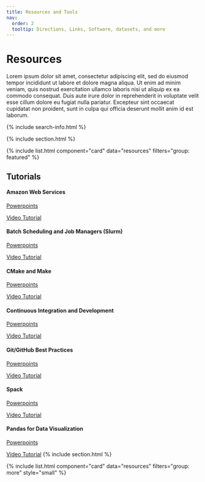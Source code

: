 ```yaml
---
title: Resources and Tools
nav:
  order: 2
  tooltip: Directions, Links, Software, datasets, and more
---
```


# <i class="fas fa-tools"></i>Resources

Lorem ipsum dolor sit amet, consectetur adipiscing elit, sed do eiusmod tempor incididunt ut labore et dolore magna aliqua.
Ut enim ad minim veniam, quis nostrud exercitation ullamco laboris nisi ut aliquip ex ea commodo consequat.
Duis aute irure dolor in reprehenderit in voluptate velit esse cillum dolore eu fugiat nulla pariatur.
Excepteur sint occaecat cupidatat non proident, sunt in culpa qui officia deserunt mollit anim id est laborum.

{% include search-info.html %}

{% include section.html %}

<!-- ## Featured -->

{% include list.html component="card" data="resources" filters="group: featured" %}
## Tutorials

#### Amazon Web Services
[Powerpoints](https://github.com/UNM-SSL/Seminar-Spring2022/tree/master/AmazonWebServices)

[Video Tutorial](https://www.youtube.com/watch?v=C82kKciVu-M)

#### Batch Scheduling and Job Managers (Slurm)
[Powerpoints](https://github.com/UNM-SSL/Seminar-Spring2022/tree/master/batch_scheduling)

[Video Tutorial](https://www.youtube.com/watch?v=T1iQ-st1JPc)

#### CMake and Make
[Powerpoints](https://github.com/UNM-SSL/Seminar-Spring2022/tree/master/build_systems)

[Video Tutorial](https://www.youtube.com/watch?v=XtBmmu1B2bE)

#### Continuous Integration and Development
[Powerpoints](https://github.com/UNM-SSL/Seminar-Spring2022/tree/master/continuous_integration)

[Video Tutorial](https://www.youtube.com/watch?v=Cinr3zc6ao4)

#### Git/GitHub Best Practices
[Powerpoints](https://github.com/UNM-SSL/Seminar-Spring2022/tree/master/git_github_best_practices)

[Video Tutorial](https://www.youtube.com/watch?v=A8QPqIfboaA)

#### Spack
[Powerpoints](https://github.com/UNM-SSL/Seminar-Spring2022/tree/master/intro_to_spack)

[Video Tutorial](https://www.youtube.com/watch?v=4J-ZWUl39eI)

#### Pandas for Data Visualization
[Powerpoints](https://github.com/UNM-SSL/Seminar-Spring2022/tree/master/pandas_visualization)

[Video Tutorial](https://youtu.be/o0Fv2x3A-ms)
{% include section.html %}

<!-- ## More -->

{% include list.html component="card" data="resources" filters="group: more" style="small" %}
